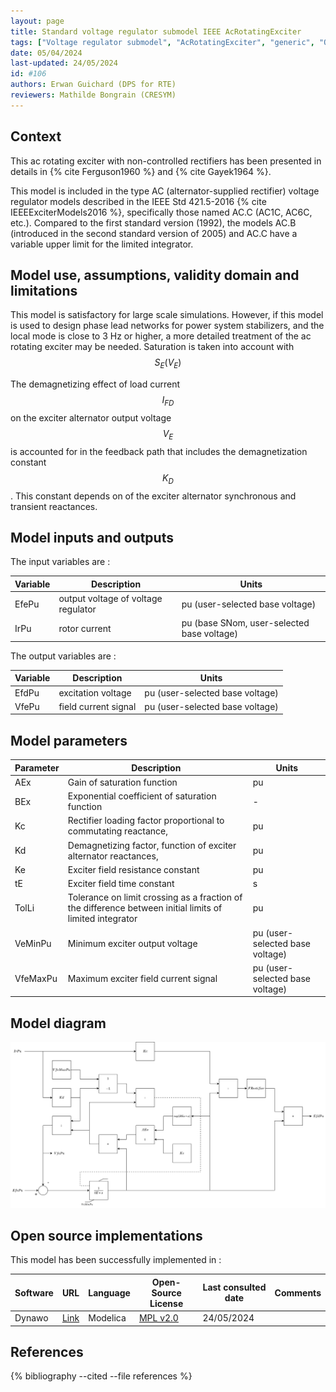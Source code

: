 ```yaml
---
layout: page
title: Standard voltage regulator submodel IEEE AcRotatingExciter
tags: ["Voltage regulator submodel", "AcRotatingExciter", "generic", "Opensource", "CIM model", "RMS", "phasor", "MRL4", "Single phase", "IEEE", "dynawo", "#106"]
date: 05/04/2024
last-updated: 24/05/2024
id: #106
authors: Erwan Guichard (DPS for RTE)
reviewers: Mathilde Bongrain (CRESYM)
---
```


## Context

This ac rotating exciter with non-controlled rectifiers has been presented in details in {% cite Ferguson1960 %} and {% cite Gayek1964 %}.

This model is included in the type AC (alternator-supplied rectifier) voltage regulator models described in the IEEE Std 421.5-2016 {% cite IEEEExciterModels2016 %}, specifically those named AC.C (AC1C, AC6C, etc.). Compared to the first standard version (1992), the models AC.B (introduced in the second standard version of 2005) and AC.C have a variable upper limit for the limited integrator.

## Model use, assumptions, validity domain and limitations

This model is satisfactory for large scale simulations. However, if this model is used to design phase lead networks for power system stabilizers, and the local mode is close to 3 Hz or higher, a more detailed treatment of the ac rotating exciter may be needed.
Saturation is taken into account with $$S_E(V_E)$$

The demagnetizing effect of load current $$I_{FD}$$ on the exciter alternator output voltage $$V_E$$ is accounted for in the feedback path that includes the demagnetization constant $$K_D$$. This constant depends on of the exciter alternator synchronous and transient reactances.

## Model inputs and outputs

The input variables are :

| Variable | Description | Units |
|-----------|--------------| ------|
| EfePu | output voltage of voltage regulator | pu (user-selected base voltage)|
| IrPu | rotor current | pu (base SNom, user-selected base voltage)|

The output variables are :

| Variable | Description | Units |
|-----------|--------------| ------|
| EfdPu | excitation voltage | pu (user-selected base voltage)|
| VfePu | field current signal | pu (user-selected base voltage)|

## Model parameters

| Parameter | Description | Units |
|-----------|--------------| ------|
|AEx | Gain of saturation function | pu|
|BEx | Exponential coefficient of saturation function|-|
|Kc | Rectifier loading factor proportional to commutating reactance, | pu|
|Kd | Demagnetizing factor, function of exciter alternator reactances, | pu|
|Ke | Exciter field resistance constant |pu|
|tE | Exciter field time constant | s|
|TolLi | Tolerance on limit crossing as a fraction of the difference between initial limits of limited integrator | pu|
|VeMinPu | Minimum exciter output voltage | pu (user-selected base voltage)|
|VfeMaxPu | Maximum exciter field current signal | pu (user-selected base voltage)|

## Model diagram

<img src="/pages/models/regulations/AcRotatingExciter/AcRotatingExciter.drawio.svg" alt="AcRotatingExciter diagram">

## Open source implementations

This model has been successfully implemented in :

| Software      | URL | Language | Open-Source License | Last consulted date | Comments |
| ------------- | --- | -------- | ------------------- | ------------------- | -------- |
| Dynawo | [Link](https://github.com/dynawo/dynawo) | Modelica | [MPL v2.0](https://www.mozilla.org/en-US/MPL/2.0/)  | 24/05/2024 |  |

## References

{% bibliography --cited --file references  %}
